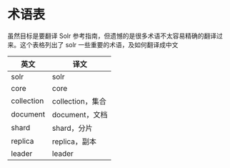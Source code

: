 # 术语表

虽然目标是要翻译 Solr 参考指南，但遗憾的是很多术语不太容易精确的翻译过来。这个表格列出了 solr 一些重要的术语，及如何翻译成中文

| 英文 | 译文 |
| -- | -- |
| solr | solr |
| core | core |
| collection | collection，集合 |
| document | document，文档 |
| shard | shard，分片 |
| replica | replica，副本 |
| leader | leader |
